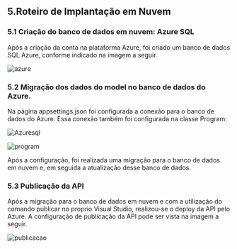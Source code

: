 ## 5.Roteiro de Implantação em Nuvem

### 5.1 Criação do banco de dados em nuvem: Azure SQL

Após a criação da conta na plataforma Azure, foi criado um banco de dados SQL Azure, conforme indicado na imagem a seguir.

![azure](https://github.com/ICEI-PUC-Minas-PMV-SInt/pmv-sint-2023-1-e4-proj-dist-t1-pmv-sint-2023-1-e4-proj-dist-t1-time2/assets/89482697/a1e208d4-c462-44d1-8fc7-b6cdde9fb55c)

### 5.2 Migração dos dados do model no banco de dados do Azure.

Na página appsettings.json foi configurada a conexão para o banco de dados do Azure. Essa conexão também foi configurada na classe Program:

![Azuresql](https://github.com/ICEI-PUC-Minas-PMV-SInt/pmv-sint-2023-1-e4-proj-dist-t1-pmv-sint-2023-1-e4-proj-dist-t1-time2/assets/89482697/d8dced66-87b4-4fc7-a187-2fafa56cdd9e)

![program](https://github.com/ICEI-PUC-Minas-PMV-SInt/pmv-sint-2023-1-e4-proj-dist-t1-pmv-sint-2023-1-e4-proj-dist-t1-time2/assets/89482697/5e5f3723-cb12-4255-8cd5-2d0e4e9e2bb5)

Após a configuração, foi realizada uma migração para o banco de dados em nuvem e, em seguida a atualização desse banco de dados.

### 5.3 Publicação da API

Após a migração para o banco de dados em nuvem e com a utilização do comando publicar no proprio Visual Studio, realizou-se o deploy da API pelo Azure. A configuração de publicação da API pode ser vista na imagem a seguir.

![publicacao](https://github.com/ICEI-PUC-Minas-PMV-SInt/pmv-sint-2023-1-e4-proj-dist-t1-pmv-sint-2023-1-e4-proj-dist-t1-time2/assets/89482697/fdc73201-181c-487a-9474-8eb1c5512ebf)



